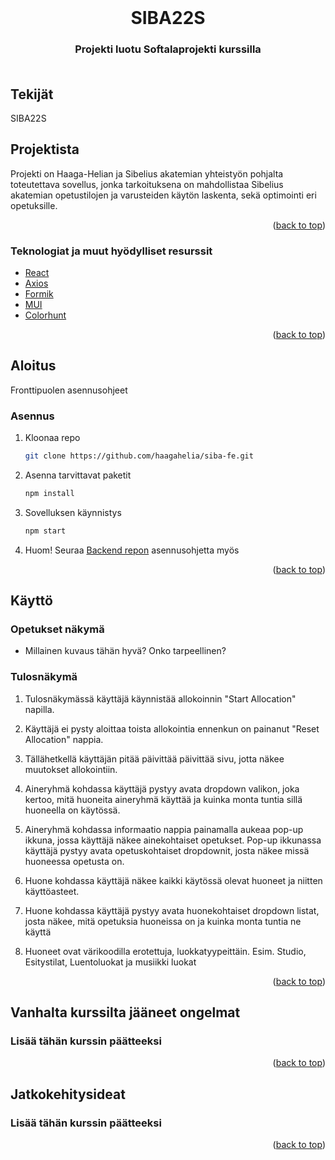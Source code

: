 <div id="top"></div>

<!-- PROJECT LOGO -->
<br />
<div align="center">
  
<h1 align="center">SIBA22S</h1>

<h3 align="center">
    Projekti luotu Softalaprojekti kurssilla <br />
<br />
</div>

## Tekijät
  <p>SIBA22S</p>

<!-- ABOUT THE PROJECT -->
## Projektista

Projekti on Haaga-Helian ja Sibelius akatemian yhteistyön pohjalta toteutettava sovellus, jonka tarkoituksena on mahdollistaa Sibelius akatemian opetustilojen ja varusteiden käytön laskenta, sekä optimointi eri opetuksille.

<p align="right">(<a href="#top">back to top</a>)</p>

### Teknologiat ja muut hyödylliset resurssit

* [React](https://reactjs.org/)
* [Axios](https://www.npmjs.com/package/axios)
* [Formik](https://formik.org/)
* [MUI](https://mui.com/)
* [Colorhunt](https://colorhunt.co/)

<p align="right">(<a href="#top">back to top</a>)</p>

<!-- GETTING STARTED -->
## Aloitus

Fronttipuolen asennusohjeet

### Asennus

1. Kloonaa repo
   ```sh
   git clone https://github.com/haagahelia/siba-fe.git
   ```
2. Asenna tarvittavat paketit
   ```sh
   npm install
   ```

3. Sovelluksen käynnistys
   ```sh
   npm start
   ```
4. Huom! Seuraa [Backend repon](https://github.com/haagahelia/Siba_be) asennusohjetta myös


<p align="right">(<a href="#top">back to top</a>)</p>

## Käyttö
### Opetukset näkymä
* Millainen kuvaus tähän hyvä? Onko tarpeellinen?
### Tulosnäkymä

1. Tulosnäkymässä käyttäjä käynnistää allokoinnin "Start Allocation" napilla.

2. Käyttäjä ei pysty aloittaa toista allokointia ennenkun on painanut "Reset Allocation" nappia.

3. Tällähetkellä käyttäjän pitää päivittää päivittää sivu, jotta näkee muutokset allokointiin.

4. Aineryhmä kohdassa käyttäjä pystyy avata dropdown valikon, joka kertoo, mitä huoneita aineryhmä käyttää ja kuinka monta tuntia sillä huoneella on käytössä.

5. Aineryhmä kohdassa informaatio nappia painamalla aukeaa pop-up ikkuna, jossa käyttäjä näkee ainekohtaiset opetukset. 
   Pop-up ikkunassa käyttäjä pystyy avata opetuskohtaiset dropdownit, josta näkee missä huoneessa opetusta on.

6. Huone kohdassa käyttäjä näkee kaikki käytössä olevat huoneet ja niitten käyttöasteet. 

7. Huone kohdassa käyttäjä pystyy avata huonekohtaiset dropdown listat, josta näkee, mitä opetuksia huoneissa on ja kuinka monta tuntia ne käyttä

8. Huoneet ovat värikoodilla erotettuja, luokkatyypeittäin. Esim. Studio, Esitystilat, Luentoluokat ja musiikki luokat


<p align="right">(<a href="#top">back to top</a>)</p>

## Vanhalta kurssilta jääneet ongelmat
### Lisää tähän kurssin päätteeksi


<p align="right">(<a href="#top">back to top</a>)</p>

## Jatkokehitysideat
### Lisää tähän kurssin päätteeksi

<p align="right">(<a href="#top">back to top</a>)</p>